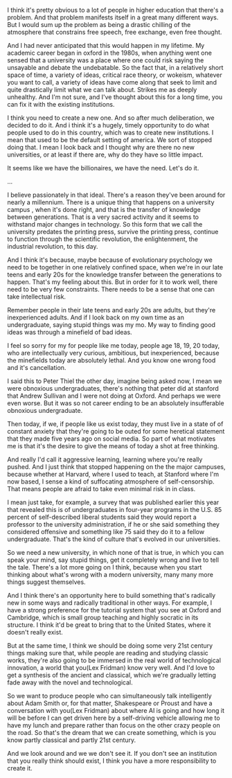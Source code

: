 I think it's pretty obvious to a lot of people in higher education that there's a problem. And that problem manifests itself in a great many different ways. But I would sum up the problem as being a drastic chilling of the atmosphere that constrains free speech, free exchange, even free thought. 

And I had never anticipated that this would happen in my lifetime. My academic career began in oxford in the 1980s, when anything went one sensed that a university was a place where one could risk saying the unsayable and debate the undebatable. So the fact that, in a relatively short space of time, a variety of ideas, critical race theory, or wokeism, whatever you want to call, a variety of ideas have come along that seek to limit and quite drastically limit what we can talk about. Strikes me as deeply unhealthy. And I'm not sure, and I've thought about this for a long time, you can fix it with the existing institutions.

I think you need to create a new one. And so after much deliberation, we decided to do it. And i think it's a hugely, timely opportunity to do what people used to do in this country, which was to create new institutions. I mean that used to be the default setting of america. We sort of stopped doing that. I mean I look back and I thought why are there no new universities, or at least if there are, why do they have so little impact.

It seems like we have the billionaires, we have the need. Let's do it.

...

I believe passionately in that ideal. There's a reason they've been around for nearly a millennium. There is a unique thing that happens on a university campus , when it's done right, and that is the transfer of knowledge between generations. That is a very sacred activity and it seems to withstand major changes in technology. So this form that we call the university predates the printing press, survive the printing press, continue to function through the scientific revolution, the enlightenment, the industrial revolution, to this day.

And I think it's because, maybe because of evolutionary psychology we need to be together in one relatively confined space, when we're in our late teens and early 20s for the knowledge transfer between the generations to happen. That's my feeling about this. But in order for it to work well, there need to be very few constraints. There needs to be a sense that one can take intellectual risk.

Remember people in their late teens and early 20s are adults, but they're inexperienced adults. And if I look back on my own time as an undergraduate, saying stupid things was my mo. My way to finding good ideas was through a minefield of bad ideas.

I feel so sorry for my for people like me today, people age 18, 19, 20 today, who are intellectually very curious, ambitious, but inexperienced, because the minefields today are absolutely lethal. And you know one wrong food and it's cancellation.

I said this to Peter Thiel the other day, imagine being asked now, I mean we were obnoxious undergraduates, there's nothing that peter did at stanford that Andrew Sullivan and I were not doing at Oxford. And perhaps we were even worse. But it was so not career ending to be an absolutely insufferable obnoxious undergraduate.

Then today, if we, if people like us exist today, they must live in a state of of constant anxiety that they're going to be outed for some heretical statement that they made five years ago on social media. So part of what motivates me is that it's the desire to give the means of today a shot at free thinking.

And really I'd call it aggressive learning, learning where you're really pushed. And I just think that stopped happening on the the major campuses, because whether at Harvard, where I used to teach, at Stanford where I'm now based, I sense a kind of suffocating atmosphere of self-censorship. That means people are afraid to take even minimal risk in in class. 

I mean just take, for example, a survey that was published earlier this year that revealed this is of undergraduates in four-year programs in the U.S. 85 percent of self-described liberal students said they would report a professor to the university administration, if he or she said something they considered offensive and something like 75 said they do it to a fellow undergraduate. That's the kind of culture that's evolved in our universities.

So we need a new university, in which none of that is true, in which you can speak your mind, say stupid things, get it completely wrong and live to tell the tale. There's a lot more going on I think, because when you start thinking about what's wrong with a modern university, many many more things suggest themselves. 

And I think there's an opportunity here to build something that's radically new in some ways and radically traditional in other ways. For example, I have a strong preference for the tutorial system that you see at Oxford and Cambridge, which is small group teaching and highly socratic in its structure. I think it'd be great to bring that to the United States, where it doesn't really exist.

But at the same time, I think we should be doing some very 21st century things making sure that, while people are reading and studying classic works, they're also going to be immersed in the real world of technological innovation, a world that you(Lex Fridman) know very well. And I'd love to get a synthesis of the ancient and classical, which we're gradually letting fade away with the novel and technological.

So we want to produce people who can simultaneously talk intelligently about Adam Smith or, for that matter, Shakespeare or Proust and have a conversation with you(Lex Fridman) about where AI is going and how long it will be before I can get driven here by a self-driving vehicle allowing me to have my lunch and prepare rather than focus on the other crazy people on the road. So that's the dream that we can create something, which is you know partly classical and partly 21st century.

And we look around and we we don't see it. If you don't see an institution that you really think should exist, I think you have a more responsibility to create it.
